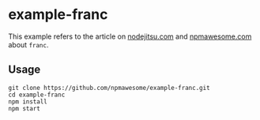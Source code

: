 example-franc
=============

This example refers to the article on [nodejitsu.com](http://blog.nodejitsu.com/...) and [npmawesome.com](http://npmawesome.com/...) about `franc`.

## Usage

    git clone https://github.com/npmawesome/example-franc.git
    cd example-franc
    npm install
    npm start
